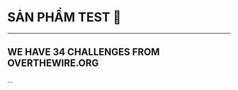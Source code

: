 # SẢN PHẨM TEST 🥑

-----------------------------------------------------------------------------------------------------------------------------------------------------------------------------------------------------------------------

## WE HAVE 34 CHALLENGES FROM OVERTHEWIRE.ORG
[](./Bandit_0/)

[](./Bandit_1/)

[](./Bandit_2/)

...

[](./Bandit_34/)

